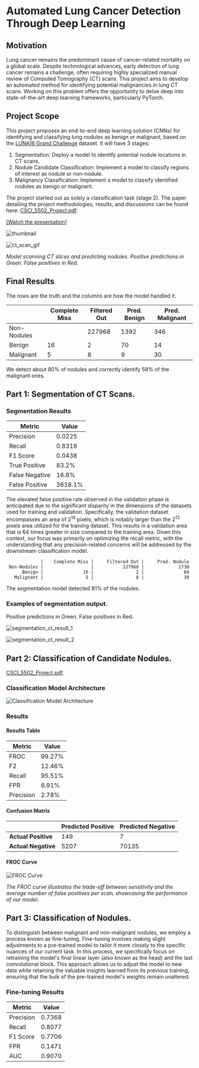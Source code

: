 # Automated Lung Cancer Detection Through Deep Learning

## Motivation
Lung cancer remains the predominant cause of cancer-related mortality on a global scale. Despite technological advances, early detection of lung cancer remains a challenge, often requiring highly specialized manual review of Computed Tomography (CT) scans. This project aims to develop an automated method for identifying potential malignancies in lung CT scans. Working on this problem offers the opportunity to delve deep into state-of-the-art deep learning frameworks, particularly PyTorch.

## Project Scope
This project proposes an end-to-end deep learning solution (CNNs) for identifying and classifying lung nodules as benign or malignant, based on the [LUNA16 Grand Challenge](https://luna16.grand-challenge.org) dataset. It will have 3 stages:
1. Segmentation: Deploy a model to identify potential nodule locations in CT scans.
2. Nodule Candidate Classification: Implement a model to classify regions of interest as nodule or non-nodule.
3. Malignancy Classification: Implement a model to classify identified nodules as benign or malignant.

The project started out as solely a classification task (stage 2). The paper detailing the project methodologies, results, and discussions can be found here: [CSCI_5502_Project.pdf](CSCI_5502_Project.pdf).

[[Watch the presentation]](https://youtu.be/ovUrZZ6Hyj8)

![thumbnail](images/thumbnail.jpg)

![ct_scan_gif](images/ct_scan.gif)

*Model scanning CT slices and predicting nodules. Positive predictions in Green. False positives in Red.*

## Final Results
The rows are the truth and the columns are how the model handled it.

|              | Complete Miss | Filtered Out | Pred. Benign | Pred. Malignant |
|--------------|---------------|--------------|--------------|----------------|
| Non-Nodules  |               | 227968       | 1392         | 346            |
| Benign       | 16            | 2            | 70           | 14             |
| Malignant    | 5             | 8            | 9            | 30             |

We detect about 80% of nodules and correctly identify 58% of the malignant ones. 

## Part 1: Segmentation of CT Scans.

### Segmentation Results

| Metric           | Value      |
|------------------|------------|
| Precision        | 0.0225     |
| Recall           | 0.8319     |
| F1 Score         | 0.0438     |
| True Positive    | 83.2%      |
| False Negative   | 16.8%      |
| False Positive   | 3618.1%    |

The elevated false positive rate observed in the validation phase is anticipated due to the significant disparity in the dimensions of the datasets used for training and validation. Specifically, the validation dataset encompasses an area of $2^{18}$ pixels, which is notably larger than the $2^{12}$ pixels area utilized for the training dataset. This results in a validation area that is 64 times greater in size compared to the training area. Given this context, our focus was primarily on optimizing the recall metric, with the understanding that any precision-related concerns will be addressed by the downstream classification model. 

                 |    Complete Miss |     Filtered Out |     Pred. Nodule
     Non-Nodules |                  |           227968 |             1738
          Benign |               16 |                2 |               84
       Malignant |                5 |                8 |               39

The segmentation model detected 81% of the nodules.

### Examples of segmentation output. 

Positive predictions in Green. False positives in Red.

![segmentation_ct_result_1](images/seg_val.png)

![segmentation_ct_result_2](images/seg_val_2.png)

## Part 2: Classification of Candidate Nodules.
[CSCI_5502_Project.pdf](CSCI_5502_Project.pdf).

### Classification Model Architecture
![Classification Model Architecture](images/model_arch.png)

### Results

#### Results Table

| Metric    | Value    |
|-----------|----------|
| FROC      | 99.27%   |
| F2        | 12.46%   |
| Recall    | 95.51%   |
| FPR       | 6.91%    |
| Precision | 2.78%    |


#### Confusion Matrix

|                  | Predicted Positive | Predicted Negative |
|------------------|--------------------|--------------------|
| **Actual Positive** | 149                | 7                  |
| **Actual Negative** | 5207               | 70135              |


#### FROC Curve
![FROC Curve](images/froc.jpg)

*The FROC curve illustrates the trade-off between sensitivity and the average number of false positives per scan, showcasing the performance of our model.*

## Part 3: Classification of Nodules.

To distinguish between malignant and non-malignant nodules, we employ a process known as fine-tuning. Fine-tuning involves making slight adjustments to a pre-trained model to tailor it more closely to the specific nuances of our current task. In this process, we specifically focus on retraining the model's final linear layer (also known as the head) and the last convolutional block. This approach allows us to adjust the model to new data while retaining the valuable insights learned from its previous training, ensuring that the bulk of the pre-trained model's weights remain unaltered.


### Fine-tuning Results
| Metric       | Value    |
|--------------|----------|
| Precision    | 0.7368   |
| Recall       | 0.8077   |
| F1 Score     | 0.7706   |
| FPR          | 0.1471   |
| AUC          | 0.9070   |